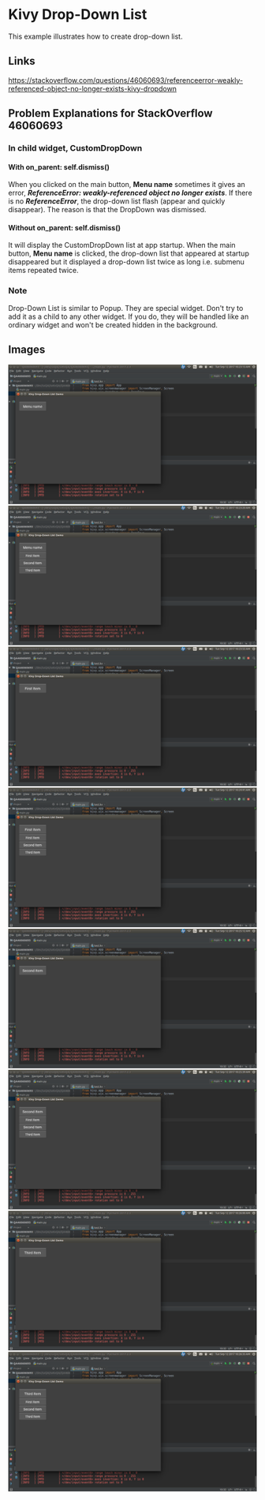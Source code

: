 # Kivy Drop-Down List

This example illustrates how to create drop-down list.

## Links
https://stackoverflow.com/questions/46060693/referenceerror-weakly-referenced-object-no-longer-exists-kivy-dropdown

## Problem Explanations for StackOverflow 46060693
### In child widget, CustomDropDown

#### With on_parent: self.dismiss()

When you clicked on the main button, **Menu name** sometimes it gives an error, **_ReferenceError: weakly-referenced object no longer
exists_**. If there is no **_ReferenceError_**, the drop-down list flash (appear and quickly disappear). The reason is that the DropDown
was dismissed.

#### Without on_parent: self.dismiss()

It will display the CustomDropDown list at app startup. When the main button, **Menu name** is clicked, the drop-down list that 
appeared at startup disappeared but it displayed a drop-down list twice as long i.e. submenu items repeated twice.

### Note

Drop-Down List is similar to Popup. They are special widget. Don't try to add it as a child to any other widget. If you do, 
they will be handled like an ordinary widget and won't be created hidden in the background.

## Images
![App Startup](https://github.com/ikolim/StackExchange/blob/master/Python/Kivy/images/QA46060693/Img01-Startup.png "App Startup")
![DropDown List](https://github.com/ikolim/StackExchange/blob/master/Python/Kivy/images/QA46060693/Img02-DropDownList.png "Clicked Menu name")
![First Item](https://github.com/ikolim/StackExchange/blob/master/Python/Kivy/images/QA46060693/Img03-Selected-FirstItem.png "First Item Selected")
![DropDown List 1](https://github.com/ikolim/StackExchange/blob/master/Python/Kivy/images/QA46060693/Img04-DropDownList.png "Clicked Menu name")
![Second Item](https://github.com/ikolim/StackExchange/blob/master/Python/Kivy/images/QA46060693/Img05-Selected-SecondItem.png "Second Item Selected")
![DropDown List 2](https://github.com/ikolim/StackExchange/blob/master/Python/Kivy/images/QA46060693/Img06-DropDownList.png "Clicked Menu name")
![Third Item](https://github.com/ikolim/StackExchange/blob/master/Python/Kivy/images/QA46060693/Img07-Selected-ThirdItem.png "Third Item Selected")
![DropDown List 3](https://github.com/ikolim/StackExchange/blob/master/Python/Kivy/images/QA46060693/Img08-DropDownList.png "Clicked Menu name")
 
